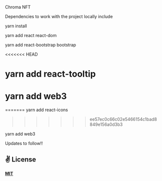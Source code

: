 Chroma NFT

Dependencies to work with the project locally include

yarn install

yarn add react react-dom

yarn add react-bootstrap bootstrap

<<<<<<< HEAD
# yarn add react-tooltip

# yarn add web3
=======
yarn add react-icons
>>>>>>> ee57ec0c66c02e5466154c1bad8849e156a0d3b3

yarn add web3

Updates to follow!!

## ✌️ License

[**MIT**](./LICENSE)


